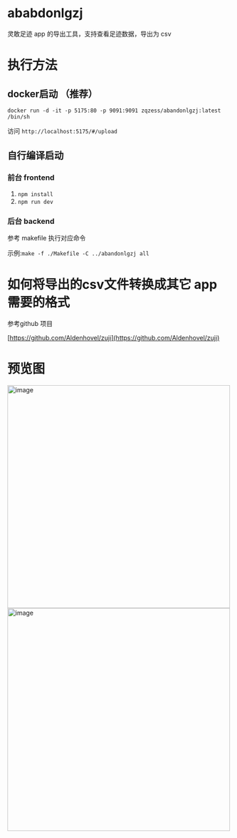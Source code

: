 # ababdonlgzj
灵敢足迹 app 的导出工具，支持查看足迹数据，导出为 csv


# 执行方法
## docker启动 （推荐）
``docker run -d -it -p 5175:80 -p 9091:9091 zqzess/abandonlgzj:latest /bin/sh``

访问 `http://localhost:5175/#/upload`
## 自行编译启动
### 前台 frontend
1. `npm install`
2. `npm run dev`
### 后台 backend
参考 makefile 执行对应命令

示例:`make -f ./Makefile -C ../abandonlgzj all`

# 如何将导出的csv文件转换成其它 app 需要的格式
参考github 项目

[https://github.com/Aldenhovel/zuji](https://github.com/Aldenhovel/zuji)
# 预览图
<img width="500" alt="image" src="https://github.com/user-attachments/assets/2811ed9a-4a59-4a9d-aa6b-39df24c4628f">

<img width="500" alt="image" src="https://github.com/user-attachments/assets/d92dc959-5e47-4c73-a235-71bd0b0acc3b">

